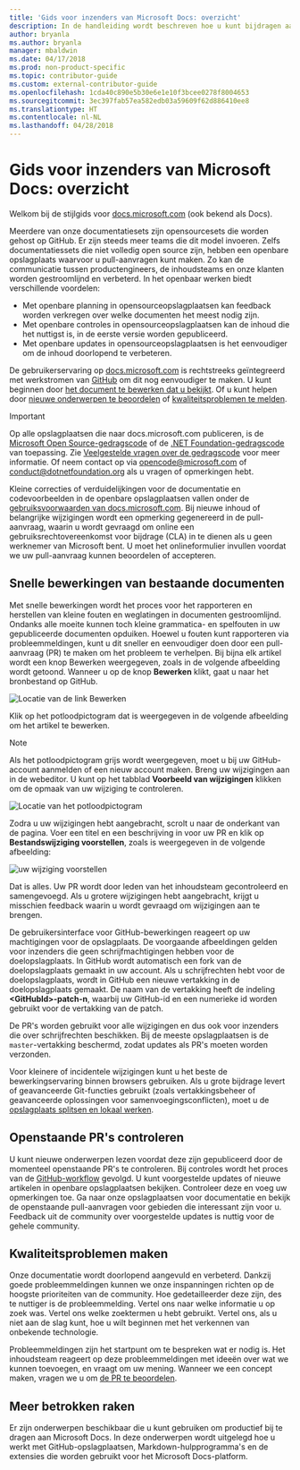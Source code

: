 ```yaml
---
title: 'Gids voor inzenders van Microsoft Docs: overzicht'
description: In de handleiding wordt beschreven hoe u kunt bijdragen aan de Microsoft-documentatiesite docs.microsoft.com.
author: bryanla
ms.author: bryanla
manager: mbaldwin
ms.date: 04/17/2018
ms.prod: non-product-specific
ms.topic: contributor-guide
ms.custom: external-contributor-guide
ms.openlocfilehash: 1cda40c890e5b30e6e1e10f3bcee0278f8004653
ms.sourcegitcommit: 3ec397fab57ea582edb03a59609f62d886410ee8
ms.translationtype: HT
ms.contentlocale: nl-NL
ms.lasthandoff: 04/28/2018
---
```

# <a name="microsoft-docs-contributor-guide-overview"></a>Gids voor inzenders van Microsoft Docs: overzicht

Welkom bij de stijlgids voor [docs.microsoft.com](https://docs.microsoft.com) (ook bekend als Docs).

Meerdere van onze documentatiesets zijn opensourcesets die worden gehost op GitHub. Er zijn steeds meer teams die dit model invoeren. Zelfs documentatiessets die niet volledig open source zijn, hebben een openbare opslagplaats waarvoor u pull-aanvragen kunt maken. Zo kan de communicatie tussen productengineers, de inhoudsteams en onze klanten worden gestroomlijnd en verbeterd. In het openbaar werken biedt verschillende voordelen:

- Met openbare planning in opensourceopslagplaatsen kan feedback worden verkregen over welke documenten het meest nodig zijn.
- Met openbare controles in opensourceopslagplaatsen kan de inhoud die het nuttigst is, in de eerste versie worden gepubliceerd.
- Met openbare updates in opensourceopslagplaatsen is het eenvoudiger om de inhoud doorlopend te verbeteren.

De gebruikerservaring op [docs.microsoft.com](https://docs.microsoft.com) is rechtstreeks geïntegreerd met werkstromen van [GitHub](https://github.com) om dit nog eenvoudiger te maken. U kunt beginnen door [het document te bewerken dat u bekijkt](#quick-edits-to-existing-documents). Of u kunt helpen door [nieuwe onderwerpen te beoordelen](#review-open-prs) of [kwaliteitsproblemen te melden](#create-quality-issues).

> [!IMPORTANT]
> Op alle opslagplaatsen die naar docs.microsoft.com publiceren, is de [Microsoft Open Source-gedragscode](https://opensource.microsoft.com/codeofconduct/) of de [.NET Foundation-gedragscode](https://dotnetfoundation.org/code-of-conduct) van toepassing. Zie [Veelgestelde vragen over de gedragscode](https://opensource.microsoft.com/codeofconduct/faq/) voor meer informatie. Of neem contact op via [opencode@microsoft.com](mailto:opencode@microsoft.com) of [conduct@dotnetfoundation.org](mailto:conduct@dotnetfoundation.org) als u vragen of opmerkingen hebt.<br>
>
> Kleine correcties of verduidelijkingen voor de documentatie en codevoorbeelden in de openbare opslagplaatsen vallen onder de [gebruiksvoorwaarden van docs.microsoft.com](https://docs.microsoft.com/legal/termsofuse). Bij nieuwe inhoud of belangrijke wijzigingen wordt een opmerking gegenereerd in de pull-aanvraag, waarin u wordt gevraagd om online een gebruiksrechtovereenkomst voor bijdrage (CLA) in te dienen als u geen werknemer van Microsoft bent. U moet het onlineformulier invullen voordat we uw pull-aanvraag kunnen beoordelen of accepteren.

## <a name="quick-edits-to-existing-documents"></a>Snelle bewerkingen van bestaande documenten

Met snelle bewerkingen wordt het proces voor het rapporteren en herstellen van kleine fouten en weglatingen in documenten gestroomlijnd. Ondanks alle moeite kunnen toch kleine grammatica- en spelfouten in uw gepubliceerde documenten opduiken. Hoewel u fouten kunt rapporteren via probleemmeldingen, kunt u dit sneller en eenvoudiger doen door een pull-aanvraag (PR) te maken om het probleem te verhelpen. Bij bijna elk artikel wordt een knop Bewerken weergegeven, zoals in de volgende afbeelding wordt getoond. Wanneer u op de knop **Bewerken** klikt, gaat u naar het bronbestand op GitHub.

![Locatie van de link Bewerken](./media/index/edit-article.png)

Klik op het potloodpictogram dat is weergegeven in de volgende afbeelding om het artikel te bewerken.

> [!NOTE]
> Als het potloodpictogram grijs wordt weergegeven, moet u bij uw GitHub-account aanmelden of een nieuw account maken. Breng uw wijzigingen aan in de webeditor. U kunt op het tabblad **Voorbeeld van wijzigingen** klikken om de opmaak van uw wijziging te controleren.

![Locatie van het potloodpictogram](./media/index/editicon.png)

Zodra u uw wijzigingen hebt aangebracht, scrolt u naar de onderkant van de pagina. Voer een titel en een beschrijving in voor uw PR en klik op **Bestandswijziging voorstellen**, zoals is weergegeven in de volgende afbeelding:

![uw wijziging voorstellen](./media/index/submit-pull-request.png)

Dat is alles. Uw PR wordt door leden van het inhoudsteam gecontroleerd en samengevoegd. Als u grotere wijzigingen hebt aangebracht, krijgt u misschien feedback waarin u wordt gevraagd om wijzigingen aan te brengen.

De gebruikersinterface voor GitHub-bewerkingen reageert op uw machtigingen voor de opslagplaats. De voorgaande afbeeldingen gelden voor inzenders die geen schrijfmachtigingen hebben voor de doelopslagplaats. In GitHub wordt automatisch een fork van de doelopslagplaats gemaakt in uw account. Als u schrijfrechten hebt voor de doelopslagplaats, wordt in GitHub een nieuwe vertakking in de doelopslagplaats gemaakt. De naam van de vertakking heeft de indeling **\<GitHubId\>-patch-n**, waarbij uw GitHub-id en een numerieke id worden gebruikt voor de vertakking van de patch.

De PR's worden gebruikt voor alle wijzigingen en dus ook voor inzenders die over schrijfrechten beschikken. Bij de meeste opslagplaatsen is de `master`-vertakking beschermd, zodat updates als PR's moeten worden verzonden.

Voor kleinere of incidentele wijzigingen kunt u het beste de bewerkingservaring binnen browsers gebruiken. Als u grote bijdrage levert of geavanceerde Git-functies gebruikt (zoals vertakkingsbeheer of geavanceerde oplossingen voor samenvoegingsconflicten), moet u de [opslagplaats splitsen en lokaal werken](how-to-write-workflows-major.md).

## <a name="review-open-prs"></a>Openstaande PR's controleren

U kunt nieuwe onderwerpen lezen voordat deze zijn gepubliceerd door de momenteel openstaande PR's te controleren. Bij controles wordt het proces van de [GitHub-workflow](https://guides.github.com/introduction/flow/) gevolgd. U kunt voorgestelde updates of nieuwe artikelen in openbare opslagplaatsen bekijken. Controleer deze en voeg uw opmerkingen toe. Ga naar onze opslagplaatsen voor documentatie en bekijk de openstaande pull-aanvragen voor gebieden die interessant zijn voor u. Feedback uit de community over voorgestelde updates is nuttig voor de gehele community.

## <a name="create-quality-issues"></a>Kwaliteitsproblemen maken

Onze documentatie wordt doorlopend aangevuld en verbeterd. Dankzij goede probleemmeldingen kunnen we onze inspanningen richten op de hoogste prioriteiten van de community. Hoe gedetailleerder deze zijn, des te nuttiger is de probleemmelding. Vertel ons naar welke informatie u op zoek was. Vertel ons welke zoektermen u hebt gebruikt. Vertel ons, als u niet aan de slag kunt, hoe u wilt beginnen met het verkennen van onbekende technologie.

Probleemmeldingen zijn het startpunt om te bespreken wat er nodig is. Het inhoudsteam reageert op deze probleemmeldingen met ideeën over wat we kunnen toevoegen, en vraagt om uw mening. Wanneer we een concept maken, vragen we u om [de PR te beoordelen](#review-open-prs).

## <a name="get-more-involved"></a>Meer betrokken raken

Er zijn onderwerpen beschikbaar die u kunt gebruiken om productief bij te dragen aan Microsoft Docs. In deze onderwerpen wordt uitgelegd hoe u werkt met GitHub-opslagplaatsen, Markdown-hulpprogramma's en de extensies die worden gebruikt voor het Microsoft Docs-platform.
